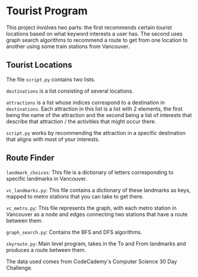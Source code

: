 # Tourist Program
This project involves two parts: the first recommends certain tourist locations
based on what keyword interests a user has.  The second uses graph search
algorithms to recommend a route to get from one location to another using
some train stations from Vancouver.

## Tourist Locations
The file `script.py` contains two lists.  

`destinations` is a list consisting of several locations.

`attractions` is a list whose indices correspond to a destination in `destinations`.  Each attraction in this list is 
a list with 2 elements, the first being the name of the attraction and the second being a list of interests that describe
that attraction / the activities that might occur there.

`script.py` works by recommending the attraction in a specific destination that aligns with most
of your interests.

## Route Finder
`landmark_choices`: This file is a dictionary of letters corresponding to 
specific landmarks in Vancouver.

`vc_landmarks.py`: This file contains a dictionary of these landmarks as keys, mapped to
metro stations that you can take to get there.  

`vc_metro.py`: This file represents the graph, with each metro station in Vancouver as a node and edges connecting
two stations that have a route between them.

`graph_search.py`: Contains the BFS and DFS algorithms.

`skyroute.py`: Main level program, takes in the To and From landmarks and produces a route between them.

The data used comes from CodeCademy's Computer Science 30 Day Challenge.